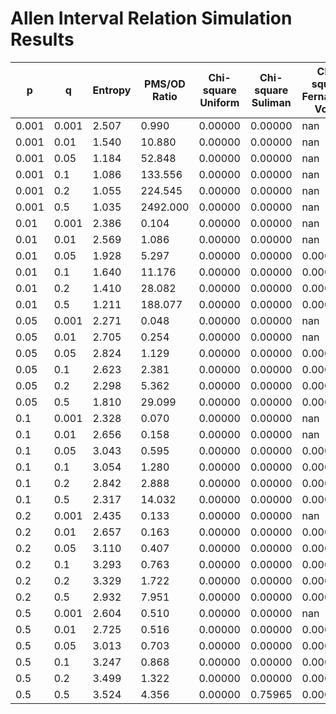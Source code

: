 # Allen Interval Relation Simulation Results

| p | q | Entropy | PMS/OD Ratio | Chi-square Uniform | Chi-square Suliman | Chi-square Fernando-Vogel |
|---|---|---------|-------------|--------------------|--------------------|--------------------------|
| 0.001 | 0.001 | 2.507 | 0.990 | 0.00000 | 0.00000 | nan |
| 0.001 | 0.01 | 1.540 | 10.880 | 0.00000 | 0.00000 | nan |
| 0.001 | 0.05 | 1.184 | 52.848 | 0.00000 | 0.00000 | nan |
| 0.001 | 0.1 | 1.086 | 133.556 | 0.00000 | 0.00000 | nan |
| 0.001 | 0.2 | 1.055 | 224.545 | 0.00000 | 0.00000 | nan |
| 0.001 | 0.5 | 1.035 | 2492.000 | 0.00000 | 0.00000 | nan |
| 0.01 | 0.001 | 2.386 | 0.104 | 0.00000 | 0.00000 | nan |
| 0.01 | 0.01 | 2.569 | 1.086 | 0.00000 | 0.00000 | nan |
| 0.01 | 0.05 | 1.928 | 5.297 | 0.00000 | 0.00000 | 0.00000 |
| 0.01 | 0.1 | 1.640 | 11.176 | 0.00000 | 0.00000 | 0.00000 |
| 0.01 | 0.2 | 1.410 | 28.082 | 0.00000 | 0.00000 | 0.00000 |
| 0.01 | 0.5 | 1.211 | 188.077 | 0.00000 | 0.00000 | 0.00000 |
| 0.05 | 0.001 | 2.271 | 0.048 | 0.00000 | 0.00000 | nan |
| 0.05 | 0.01 | 2.705 | 0.254 | 0.00000 | 0.00000 | nan |
| 0.05 | 0.05 | 2.824 | 1.129 | 0.00000 | 0.00000 | 0.00000 |
| 0.05 | 0.1 | 2.623 | 2.381 | 0.00000 | 0.00000 | 0.00000 |
| 0.05 | 0.2 | 2.298 | 5.362 | 0.00000 | 0.00000 | 0.00000 |
| 0.05 | 0.5 | 1.810 | 29.099 | 0.00000 | 0.00000 | 0.00000 |
| 0.1 | 0.001 | 2.328 | 0.070 | 0.00000 | 0.00000 | nan |
| 0.1 | 0.01 | 2.656 | 0.158 | 0.00000 | 0.00000 | nan |
| 0.1 | 0.05 | 3.043 | 0.595 | 0.00000 | 0.00000 | 0.00000 |
| 0.1 | 0.1 | 3.054 | 1.280 | 0.00000 | 0.00000 | 0.00000 |
| 0.1 | 0.2 | 2.842 | 2.888 | 0.00000 | 0.00000 | 0.00000 |
| 0.1 | 0.5 | 2.317 | 14.032 | 0.00000 | 0.00000 | 0.00000 |
| 0.2 | 0.001 | 2.435 | 0.133 | 0.00000 | 0.00000 | nan |
| 0.2 | 0.01 | 2.657 | 0.163 | 0.00000 | 0.00000 | 0.00000 |
| 0.2 | 0.05 | 3.110 | 0.407 | 0.00000 | 0.00000 | 0.00000 |
| 0.2 | 0.1 | 3.293 | 0.763 | 0.00000 | 0.00000 | 0.00000 |
| 0.2 | 0.2 | 3.329 | 1.722 | 0.00000 | 0.00000 | 0.00000 |
| 0.2 | 0.5 | 2.932 | 7.951 | 0.00000 | 0.00000 | 0.00000 |
| 0.5 | 0.001 | 2.604 | 0.510 | 0.00000 | 0.00000 | nan |
| 0.5 | 0.01 | 2.725 | 0.516 | 0.00000 | 0.00000 | 0.00000 |
| 0.5 | 0.05 | 3.013 | 0.703 | 0.00000 | 0.00000 | 0.00000 |
| 0.5 | 0.1 | 3.247 | 0.868 | 0.00000 | 0.00000 | 0.00000 |
| 0.5 | 0.2 | 3.499 | 1.322 | 0.00000 | 0.00000 | 0.00000 |
| 0.5 | 0.5 | 3.524 | 4.356 | 0.00000 | 0.75965 | 0.00000 |
